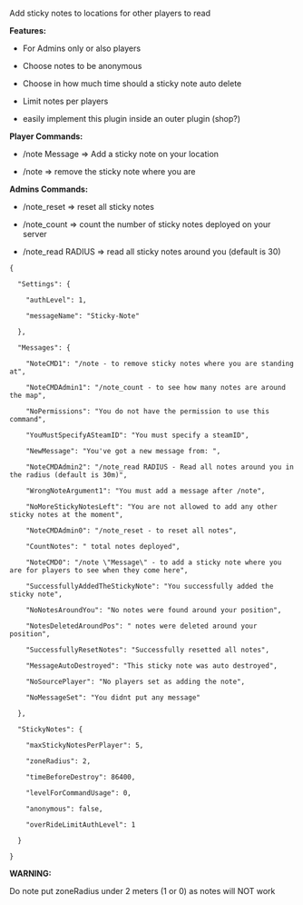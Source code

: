 Add sticky notes to locations for other players to read

**Features:**

- For Admins only or also players

- Choose notes to be anonymous

- Choose in how much time should a sticky note auto delete

- Limit notes per players

- easily implement this plugin inside an outer plugin (shop?)

**Player Commands:**

- /note Message => Add a sticky note on your location

- /note => remove the sticky note where you are

**Admins Commands:**

- /note_reset => reset all sticky notes

- /note_count => count the number of sticky notes deployed on your server

- /note_read RADIUS => read all sticky notes around you (default is 30)


````
{

  "Settings": {

    "authLevel": 1,

    "messageName": "Sticky-Note"

  },

  "Messages": {

    "NoteCMD1": "/note - to remove sticky notes where you are standing at",

    "NoteCMDAdmin1": "/note_count - to see how many notes are around the map",

    "NoPermissions": "You do not have the permission to use this command",

    "YouMustSpecifyASteamID": "You must specify a steamID",

    "NewMessage": "You've got a new message from: ",

    "NoteCMDAdmin2": "/note_read RADIUS - Read all notes around you in the radius (default is 30m)",

    "WrongNoteArgument1": "You must add a message after /note",

    "NoMoreStickyNotesLeft": "You are not allowed to add any other sticky notes at the moment",

    "NoteCMDAdmin0": "/note_reset - to reset all notes",

    "CountNotes": " total notes deployed",

    "NoteCMD0": "/note \"Message\" - to add a sticky note where you are for players to see when they come here",

    "SuccessfullyAddedTheStickyNote": "You successfully added the sticky note",

    "NoNotesAroundYou": "No notes were found around your position",

    "NotesDeletedAroundPos": " notes were deleted around your position",

    "SuccessfullyResetNotes": "Successfully resetted all notes",

    "MessageAutoDestroyed": "This sticky note was auto destroyed",

    "NoSourcePlayer": "No players set as adding the note",

    "NoMessageSet": "You didnt put any message"

  },

  "StickyNotes": {

    "maxStickyNotesPerPlayer": 5,

    "zoneRadius": 2,

    "timeBeforeDestroy": 86400,

    "levelForCommandUsage": 0,

    "anonymous": false,

    "overRideLimitAuthLevel": 1

  }

}
````


**WARNING:**

Do note put zoneRadius under 2 meters (1 or 0) as notes will NOT work